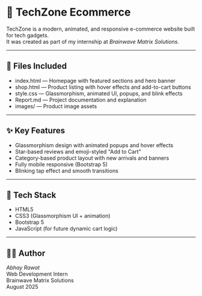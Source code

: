 # 🛒 TechZone Ecommerce

TechZone is a modern, animated, and responsive e-commerce website built for tech gadgets.  
It was created as part of my internship at *Brainwave Matrix Solutions*.

---

## 📁 Files Included

- index.html — Homepage with featured sections and hero banner
- shop.html — Product listing with hover effects and add-to-cart buttons
- style.css — Glassmorphism, animated UI, popups, and blink effects
- Report.md — Project documentation and explanation
- images/ — Product image assets

---

## ✨ Key Features

- Glassmorphism design with animated popups and hover effects
- Star-based reviews and emoji-styled "Add to Cart"
- Category-based product layout with new arrivals and banners
- Fully mobile responsive (Bootstrap 5)
- Blinking tap effect and smooth transitions

---

## 📌 Tech Stack

- HTML5  
- CSS3 (Glassmorphism UI + animation)  
- Bootstrap 5  
- JavaScript (for future dynamic cart logic)

---

## 👨‍💻 Author

*Abhay Rawat*  
Web Development Intern  
Brainwave Matrix Solutions  
August 2025
